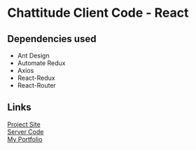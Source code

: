# Chattitude Client Code - React

## Dependencies used
* Ant Design
* Automate Redux
* Axios
* React-Redux
* React-Router

## Links

[Project Site](https://shubham-nazare-chattitude.netlify.app/)
<br/>
[Server Code](https://github.com/shubham4443/chattitude-server)
<br/>
[My Portfolio](https://shubham-nazare1.web.app/)